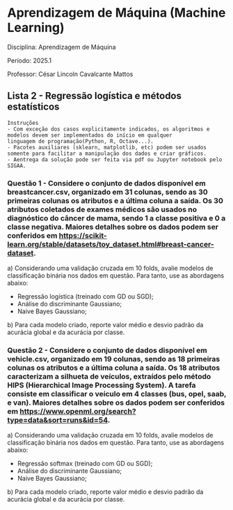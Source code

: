 # Aprendizagem de Máquina (Machine Learning)

Disciplina: Aprendizagem de Máquina

Período: 2025.1

Professor: César Lincoln Cavalcante Mattos

## Lista 2 - Regressão logística e métodos estatísticos

 ```
Instruções
 - Com exceção dos casos explicitamente indicados, os algoritmos e modelos devem ser implementados do início em qualquer
linguagem de programação(Python, R, Octave...).
 - Pacotes auxiliares (sklearn, matplotlib, etc) podem ser usados somente para facilitar a manipulação dos dados e criar gráficos.
 - Aentrega da solução pode ser feita via pdf ou Jupyter notebook pelo SIGAA.

```

### Questão 1 - Considere o conjunto de dados disponível em breastcancer.csv, organizado em 31 colunas, sendo as 30 primeiras colunas os atributos e a última coluna a saída. Os 30 atributos coletados de exames médicos são usados no diagnóstico do câncer de mama, sendo 1 a classe positiva e 0 a classe negativa. Maiores detalhes sobre os dados podem ser conferidos em <a href="https://scikit-learn.org/stable/datasets/toy_dataset.html#breast-cancer-dataset">https://scikit-learn.org/stable/datasets/toy_dataset.html#breast-cancer-dataset</a>.

a) Considerando uma validação cruzada em 10 folds, avalie modelos de classificação binária nos dados em questão. Para tanto, use as abordagens abaixo:

- Regressão logística (treinado com GD ou SGD);
- Análise do discriminante Gaussiano;
- Naive Bayes Gaussiano;

b) Para cada modelo criado, reporte valor médio e desvio padrão da acurácia global e da acurácia por classe.

### Questão 2 -  Considere o conjunto de dados disponível em vehicle.csv, organizado em 19 colunas, sendo as 18 primeiras colunas os atributos e a última coluna a saída. Os 18 atributos caracterizam a silhueta de veículos, extraídos pelo método HIPS (Hierarchical Image Processing System). A tarefa consiste em classificar o veículo em 4 classes (bus, opel, saab, e van). Maiores detalhes sobre os dados podem ser conferidos em <a href="https://www.openml.org/search?type=data&sort=runs&id=54">https://www.openml.org/search?type=data&sort=runs&id=54</a>.

a) Considerando uma validação cruzada em 10 folds, avalie modelos de classificação binária nos dados em questão. Para tanto, use as abordagens abaixo:

- Regressão softmax (treinado com GD ou SGD);
- Análise do discriminante Gaussiano;
- Naive Bayes Gaussiano;

b) Para cada modelo criado, reporte valor médio e desvio padrão da acurácia global e da acurácia por classe.
